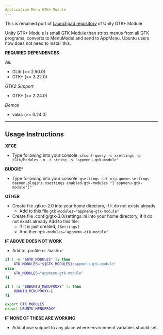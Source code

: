 ```yaml
---
Application Menu GTK+ Module
---
```


This is renamed port of [Launchpad repository](https://launchpad.net/unity-gtk-module) of Unity GTK+ Module.

Unity GTK+ Module is small GTK Module than strips menus from all GTK programs, converts to MenuModel and send to AppMenu.
Ubuntu users now does not need to install this.

**REQUIRED DEPENDENCES**

*All:*
 * GLib (>= 2.50.0)
 * GTK+ (>= 3.22.0)

*GTK2 Support*
 * GTK+ (>= 2.24.0)

*Demos*
 * valac (>= 0.24.0)
 
---
Usage Instructions
---
**XFCE**
- Type following into your console:
`xfconf-query -c xsettings -p /Gtk/Modules -n -t string -s "appmenu-gtk-module"`

**BUDGIE***
- Type following into your console:
`gsettings set org.gnome.settings-daemon.plugins.xsettings enabled-gtk-modules "['appmenu-gtk-module']"`

**OTHER**
- Create file .gtkrc-2.0 into your home directory, if it do not exists already
    - Add to this file `gtk-modules="appmenu-gtk-module"`
- Create file .config/gtk-3.0/settings.ini into your home directory, if it do not exists already
Add to this file:
    - If it is just created, `[Settings]`
    - And then ``gtk-modules="appmenu-gtk-module"``

**IF ABOVE DOES NOT WORK**
* Add to .profile or .bashrc:

```sh
if [ -n "$GTK_MODULES" ]; then
    GTK_MODULES="${GTK_MODULES}:appmenu-gtk-module"
else
    GTK_MODULES="appmenu-gtk-module"
fi

if [ -z "$UBUNTU_MENUPROXY" ]; then
    UBUNTU_MENUPROXY=1
fi

export GTK_MODULES
export UBUNTU_MENUPROXY
```

**IF NONE OF THESE ARE WORKING**
* Add above snippet to any place where environment variables should set.
